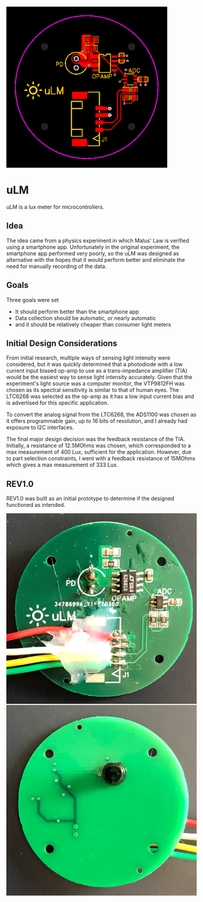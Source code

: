 ![uLM](https://raw.githubusercontent.com/jac4e/uLM/main/hardware/REV1_0/PCB.png)

# uLM

uLM is a lux meter for microcontrollers.

## Idea

The idea came from a physics experiment in which Malus' Law is verified using a smartphone app. Unfortunately in the original experiment, the smartphone app performed very poorly, so the uLM was designed as alternative with the hopes that it would perform better and eliminate the need for manually recording of the data.

## Goals

Three goals were set

- It should perform better than the smartphone app
- Data collection should be automatic, or nearly automatic
- and it should be relatively cheaper than consumer light meters

## Initial Design Considerations

From initial research, multiple ways of sensing light intensity were considered, but it was quickly determined that a photodiode with a low current input biased op-amp to use as a trans-impedance amplifier (TIA) would be the easiest way to sense light intensity accurately. Given that the experiment's light source was a computer monitor, the VTP9812FH was chosen as its spectral sensitivity is similar to that of human eyes. The LTC6268 was selected as the op-amp as it has a low input current bias and is advertised for this specific application. 

To convert the analog signal from the LTC6268, the ADS1100 was chosen as it offers programmable gain, up to 16 bits of resolution, and I already had exposure to I2C interfaces.

The final major design decision was the feedback resistance of the TIA. Initially, a resistance of 12.5MOhms was chosen, which corresponded to a max measurement of 400 Lux, sufficient for the application. However, due to part selection constraints, I went with a feedback resistance of 15MOhms which gives a max measurement of 333 Lux.

## REV1.0

REV1.0 was built as an initial prototype to determine if the designed functioned as intended.

![uLM](https://raw.githubusercontent.com/jac4e/uLM/main/hardware/REV1_0/images/Assembled_Front.JPG)
![uLM](https://raw.githubusercontent.com/jac4e/uLM/main/hardware/REV1_0/images/Assembled_Back.JPG)
